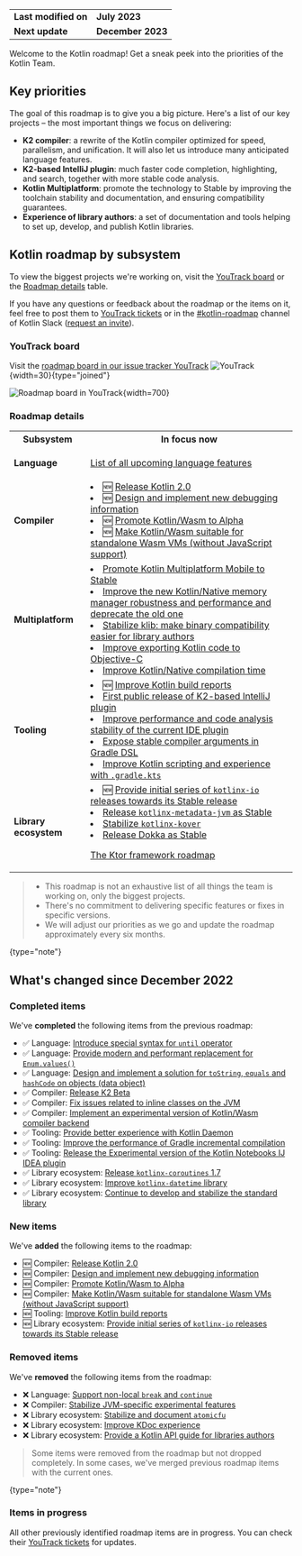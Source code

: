 [//]: # (title: Kotlin roadmap)

<table>
    <tr>
        <td><strong>Last modified on</strong></td>
        <td><strong>July 2023</strong></td>
    </tr>
    <tr>
        <td><strong>Next update</strong></td>
        <td><strong>December 2023</strong></td>
    </tr>
</table>

Welcome to the Kotlin roadmap! Get a sneak peek into the priorities of the Kotlin Team.

## Key priorities

The goal of this roadmap is to give you a big picture. Here's a list of our key projects – the most important things we focus on delivering:

* **K2 compiler**: a rewrite of the Kotlin compiler optimized for speed, parallelism, and unification. It will also let us introduce many anticipated language features.
* **K2-based IntelliJ plugin**: much faster code completion, highlighting, and search, together with more stable code analysis.
* **Kotlin Multiplatform**: promote the technology to Stable by improving the toolchain stability and documentation, and ensuring compatibility guarantees.
* **Experience of library authors**: a set of documentation and tools helping to set up, develop, and publish Kotlin libraries.

## Kotlin roadmap by subsystem

To view the biggest projects we're working on, visit the [YouTrack board](https://youtrack.jetbrains.com/agiles/153-1251/current) or the [Roadmap details](#roadmap-details) table.

If you have any questions or feedback about the roadmap or the items on it, feel free to post them to [YouTrack tickets](https://youtrack.jetbrains.com/issues?q=project:%20KT,%20KTIJ%20tag:%20%7BRoadmap%20Item%7D%20%23Unresolved%20) or in the [#kotlin-roadmap](https://kotlinlang.slack.com/archives/C01AAJSG3V4) channel of Kotlin Slack ([request an invite](https://surveys.jetbrains.com/s3/kotlin-slack-sign-up)).

### YouTrack board

Visit the [roadmap board in our issue tracker YouTrack](https://youtrack.jetbrains.com/agiles/153-1251/current) ![YouTrack](youtrack-logo.png){width=30}{type="joined"}

![Roadmap board in YouTrack](roadmap-board.png){width=700}

### Roadmap details

<table>
    <tr>
        <th>Subsystem</th>
        <th>In focus now</th>
    </tr>
    <tr>
        <td><strong>Language</strong></td>
        <td>
            <p><tip><a href="https://youtrack.jetbrains.com/issue/KT-54620" target="_blank">List of all upcoming language features</a></tip></p>
        </td>
    </tr>
    <tr>
        <td><strong>Compiler</strong></td>
        <td>
            <list>
                <li>🆕 <a href="https://youtrack.jetbrains.com/issue/KT-60255" target="_blank">Release Kotlin 2.0</a></li>
                <li>🆕 <a href="https://youtrack.jetbrains.com/issue/KT-60276" target="_blank">Design and implement new debugging information</a></li>
                <li>🆕 <a href="https://youtrack.jetbrains.com/issue/KT-60277" target="_blank">Promote Kotlin/Wasm to Alpha</a></li>
                <li>🆕 <a href="https://youtrack.jetbrains.com/issue/KT-60278" target="_blank">Make Kotlin/Wasm suitable for standalone Wasm VMs (without JavaScript support)</a></li>
            </list>
        </td>
    </tr>
    <tr>
        <td><strong>Multiplatform</strong></td>
        <td>
            <list>
                <li><a href="https://youtrack.jetbrains.com/issue/KT-55513">Promote Kotlin Multiplatform Mobile to Stable</a></li> 
                <li><a href="https://youtrack.jetbrains.com/issue/KT-55512">Improve the new Kotlin/Native memory manager robustness and performance and deprecate the old one</a></li>
                <li><a href="https://youtrack.jetbrains.com/issue/KT-52600" target="_blank">Stabilize klib: make binary compatibility easier for library authors</a></li>
                <li><a href="https://youtrack.jetbrains.com/issue/KT-42297" target="_blank">Improve exporting Kotlin code to Objective-C</a></li>
                <li><a href="https://youtrack.jetbrains.com/issue/KT-42294" target="_blank">Improve Kotlin/Native compilation time</a></li>
            </list>
         </td>
    </tr>
    <tr>
        <td><strong>Tooling</strong></td>
        <td>
            <list>
                <li>🆕 <a href="https://youtrack.jetbrains.com/issue/KT-60279">Improve Kotlin build reports</a></li>
                <li><a href="https://youtrack.jetbrains.com/issue/KTIJ-23988">First public release of K2-based IntelliJ plugin</a></li>
                <li><a href="https://youtrack.jetbrains.com/issue/KTIJ-23989">Improve performance and code analysis stability of the current IDE plugin</a></li>
                <li><a href="https://youtrack.jetbrains.com/issue/KT-55515">Expose stable compiler arguments in Gradle DSL</a></li>
                <li><a href="https://youtrack.jetbrains.com/issue/KT-49511" target="_blank">Improve Kotlin scripting and experience with <code>.gradle.kts</code></a></li>
            </list>
         </td>
    </tr>
    <tr>
        <td><strong>Library ecosystem</strong></td>
        <td>
            <list>
                <li>🆕 <a href="https://youtrack.jetbrains.com/issue/KT-60280" target="_blank">Provide initial series of <code>kotlinx-io</code> releases towards its Stable release</a></li>
                <li><a href="https://youtrack.jetbrains.com/issue/KT-48011" target="_blank">Release <code>kotlinx-metadata-jvm</code> as Stable</a></li>
                <li><a href="https://youtrack.jetbrains.com/issue/KT-49527" target="_blank">Stabilize <code>kotlinx-kover</code></a></li>
                <li><a href="https://youtrack.jetbrains.com/issue/KT-48998" target="_blank">Release Dokka as Stable</a></li>
            </list>
            <p><tip><a href="https://blog.jetbrains.com/ktor/2022/12/16/ktor-2023-roadmap/" target="_blank">The Ktor framework roadmap</a></tip></p>
         </td>
    </tr>
</table>

> * This roadmap is not an exhaustive list of all things the team is working on, only the biggest projects.
> * There's no commitment to delivering specific features or fixes in specific versions.
> * We will adjust our priorities as we go and update the roadmap approximately every six months.
> 
{type="note"}

## What's changed since December 2022

### Completed items

We've **completed** the following items from the previous roadmap:

* ✅ Language: [Introduce special syntax for `until` operator](https://youtrack.jetbrains.com/issue/KT-15613)
* ✅ Language: [Provide modern and performant replacement for `Enum.values()`](https://youtrack.jetbrains.com/issue/KT-48872)
* ✅ Language: [Design and implement a solution for `toString`, `equals` and `hashCode` on objects (data object)](https://youtrack.jetbrains.com/issue/KT-4107)
* ✅ Compiler: [Release K2 Beta](https://youtrack.jetbrains.com/issue/KT-52604)
* ✅ Compiler: [Fix issues related to inline classes on the JVM](https://youtrack.jetbrains.com/issue/KT-49514)
* ✅ Compiler: [Implement an experimental version of Kotlin/Wasm compiler backend](https://youtrack.jetbrains.com/issue/KT-46773)
* ✅ Tooling: [Provide better experience with Kotlin Daemon](https://youtrack.jetbrains.com/issue/KT-49532)
* ✅ Tooling: [Improve the performance of Gradle incremental compilation](https://youtrack.jetbrains.com/issue/KT-42309)
* ✅ Tooling: [Release the Experimental version of the Kotlin Notebooks IJ IDEA plugin](https://youtrack.jetbrains.com/issue/KTIJ-23990)
* ✅ Library ecosystem: [Release `kotlinx-coroutines` 1.7](https://youtrack.jetbrains.com/issue/KT-49529)
* ✅ Library ecosystem: [Improve `kotlinx-datetime` library](https://youtrack.jetbrains.com/issue/KT-42315)
* ✅ Library ecosystem: [Continue to develop and stabilize the standard library](https://youtrack.jetbrains.com/issue/KT-52601)

### New items

We've **added** the following items to the roadmap:

* 🆕 Compiler: [Release Kotlin 2.0](https://youtrack.jetbrains.com/issue/KT-60255)
* 🆕 Compiler: [Design and implement new debugging information](https://youtrack.jetbrains.com/issue/KT-60276)
* 🆕 Compiler: [Promote Kotlin/Wasm to Alpha](https://youtrack.jetbrains.com/issue/KT-60277)
* 🆕 Compiler: [Make Kotlin/Wasm suitable for standalone Wasm VMs (without JavaScript support)](https://youtrack.jetbrains.com/issue/KT-60278)
* 🆕 Tooling: [Improve Kotlin build reports](https://youtrack.jetbrains.com/issue/KT-60279)
* 🆕 Library ecosystem: [Provide initial series of `kotlinx-io` releases towards its Stable release](https://youtrack.jetbrains.com/issue/KT-60280)

### Removed items

We've **removed** the following items from the roadmap:

* ❌ Language: [Support non-local `break` and `continue`](https://youtrack.jetbrains.com/issue/KT-1436)
* ❌ Compiler: [Stabilize JVM-specific experimental features](https://youtrack.jetbrains.com/issue/KT-46770)
* ❌ Library ecosystem: [Stabilize and document `atomicfu`](https://youtrack.jetbrains.com/issue/KT-46786)
* ❌ Library ecosystem: [Improve KDoc experience](https://youtrack.jetbrains.com/issue/KT-55073)
* ❌ Library ecosystem: [Provide a Kotlin API guide for libraries authors](https://youtrack.jetbrains.com/issue/KT-55077)

> Some items were removed from the roadmap but not dropped completely. In some cases, we've merged previous roadmap items
> with the current ones.
>
{type="note"}

### Items in progress

All other previously identified roadmap items are in progress. You can check their [YouTrack tickets](https://youtrack.jetbrains.com/issues?q=project:%20KT,%20KTIJ%20tag:%20%7BRoadmap%20Item%7D%20%23Unresolved%20)
for updates.